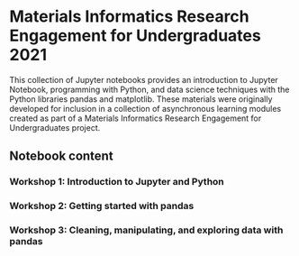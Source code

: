 # Materials Informatics Research Engagement for Undergraduates 2021

This collection of Jupyter notebooks provides an introduction to Jupyter Notebook, programming with Python, and data science techniques with the Python libraries pandas and matplotlib. These materials were originally developed for inclusion in a collection of asynchronous learning modules created as part of a Materials Informatics Research Engagement for Undergraduates project.

## Notebook content

### Workshop 1: Introduction to Jupyter and Python

### Workshop 2: Getting started with pandas

### Workshop 3: Cleaning, manipulating, and exploring data with pandas
